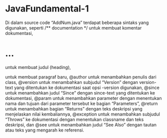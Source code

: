 # JavaFundamental-1

Di dalam source code “AddNum.java” terdapat beberapa sintaks yang digunakan, seperti 
/** documentation */ untuk membuat komentar dokumentasi, 
<h1>...</h1> untuk membuat judul (heading), 
<p> untuk membuat paragraf baru, 
@author untuk menambahkan penulis dari class, 
@version untuk menambahkan subjudul “Version” dengan version-text yang ditentukan ke dokumentasi saat opsi -version digunakan, 
@since untuk menambahkan judul “Since” dengan since-text yang ditentukan ke dokumentasi, 
@param untuk menambahkan parameter dengan menentukan nama dan tujuan dari parameter tersebut ke bagian “Parameters”, 
@return untuk menambahkan bagian “Returns” dengan teks deskripsi yang menjelaskan nilai kembaliannya, 
@exception untuk menambahkan subjudul “Throws” ke dokumentasi dengan menentukan classname dan teks deskripsi, dan 
@see untuk menambahkan judul “See Also” dengan tautan atau teks yang mengarah ke referensi.

